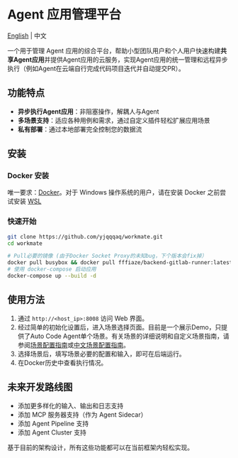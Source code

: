# Agent 应用管理平台


[English](README.md) | 中文

一个用于管理 Agent 应用的综合平台，帮助小型团队用户和个人用户快速构建**共享Agent应用**并提供Agent应用的云服务，实现Agent应用的统一管理和远程异步执行（例如Agent在云端自行完成代码项目迭代并自动提交PR）。

## 功能特点
- **异步执行Agent应用**：非阻塞操作，解耦人与Agent
- **多场景支持**：适应各种用例和需求，通过自定义插件轻松扩展应用场景
- **私有部署**：通过本地部署完全控制您的数据流

## 安装

### Docker 安装

唯一要求：[Docker](https://docs.docker.com/engine/install/)。对于 Windows 操作系统的用户，请在安装 Docker 之前尝试安装 [WSL](https://learn.microsoft.com/zh-cn/windows/wsl/install)

### 快速开始
```bash
git clone https://github.com/yjqqqaq/workmate.git
cd workmate

# Pull必要的镜像 (由于Docker Socket Proxy的未知bug，下个版本会fix掉）
docker pull busybox && docker pull fffiaze/backend-gitlab-runner:latest
# 使用 docker-compose 启动应用
docker-compose up --build -d
```

## 使用方法

1. 通过 `http://<host_ip>:8008` 访问 Web 界面。
2. 经过简单的初始化设置后，进入场景选择页面。目前是一个展示Demo，只提供了Auto Code Agent单个场景。有关场景的详细说明和自定义场景指南，请参阅[场景配置指南](/docs/scenario-configuration.md)或[中文场景配置指南](/docs/scenario-configuration-zh.md)。
3. 选择场景后，填写场景必要的配置和输入，即可在后端运行。
4. 在Docker历史中查看执行情况。

## 未来开发路线图

- 添加更多样化的输入、输出和日志支持
- 添加 MCP 服务器支持（作为 Agent Sidecar）
- 添加 Agent Pipeline 支持
- 添加 Agent Cluster 支持

基于目前的架构设计，所有这些功能都可以在当前框架内轻松实现。

